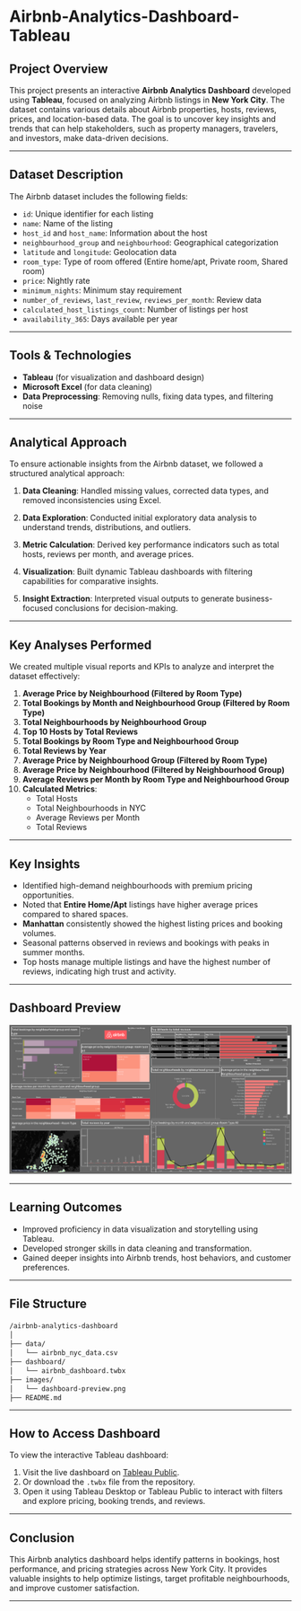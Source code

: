 # Airbnb-Analytics-Dashboard-Tableau


##  Project Overview
This project presents an interactive **Airbnb Analytics Dashboard** developed using **Tableau**, focused on analyzing Airbnb listings in **New York City**. The dataset contains various details about Airbnb properties, hosts, reviews, prices, and location-based data. The goal is to uncover key insights and trends that can help stakeholders, such as property managers, travelers, and investors, make data-driven decisions.

---

##  Dataset Description
The Airbnb dataset includes the following fields:
- `id`: Unique identifier for each listing
- `name`: Name of the listing
- `host_id` and `host_name`: Information about the host
- `neighbourhood_group` and `neighbourhood`: Geographical categorization
- `latitude` and `longitude`: Geolocation data
- `room_type`: Type of room offered (Entire home/apt, Private room, Shared room)
- `price`: Nightly rate
- `minimum_nights`: Minimum stay requirement
- `number_of_reviews`, `last_review`, `reviews_per_month`: Review data
- `calculated_host_listings_count`: Number of listings per host
- `availability_365`: Days available per year

---

##  Tools & Technologies
- **Tableau** (for visualization and dashboard design)
- **Microsoft Excel** (for data cleaning)
- **Data Preprocessing**: Removing nulls, fixing data types, and filtering noise

---

##  Analytical Approach

  To ensure actionable insights from the Airbnb dataset, we followed a structured analytical approach:

1. **Data Cleaning**: Handled missing values, corrected data types, and removed inconsistencies using Excel.

2. **Data Exploration**: Conducted initial exploratory data analysis to understand trends, distributions, and outliers.

3. **Metric Calculation**: Derived key performance indicators such as total hosts, reviews per month, and average prices.

4. **Visualization**: Built dynamic Tableau dashboards with filtering capabilities for comparative insights.

5. **Insight Extraction**: Interpreted visual outputs to generate business-focused conclusions for decision-making.

---

##  Key Analyses Performed
We created multiple visual reports and KPIs to analyze and interpret the dataset effectively:

1. **Average Price by Neighbourhood (Filtered by Room Type)**
2. **Total Bookings by Month and Neighbourhood Group (Filtered by Room Type)**
3. **Total Neighbourhoods by Neighbourhood Group**
4. **Top 10 Hosts by Total Reviews**
5. **Total Bookings by Room Type and Neighbourhood Group**
6. **Total Reviews by Year**
7. **Average Price by Neighbourhood Group (Filtered by Room Type)**
8. **Average Price by Neighbourhood (Filtered by Neighbourhood Group)**
9. **Average Reviews per Month by Room Type and Neighbourhood Group**
10. **Calculated Metrics**:
    - Total Hosts
    - Total Neighbourhoods in NYC
    - Average Reviews per Month
    - Total Reviews

---

##  Key Insights
- Identified high-demand neighbourhoods with premium pricing opportunities.
- Noted that **Entire Home/Apt** listings have higher average prices compared to shared spaces.
- **Manhattan** consistently showed the highest listing prices and booking volumes.
- Seasonal patterns observed in reviews and bookings with peaks in summer months.
- Top hosts manage multiple listings and have the highest number of reviews, indicating high trust and activity.

---

##  Dashboard Preview
![Airbnb Analytics Dashboard Preview](./Airbnb_Dashboard.png)


---

##  Learning Outcomes
- Improved proficiency in data visualization and storytelling using Tableau.
- Developed stronger skills in data cleaning and transformation.
- Gained deeper insights into Airbnb trends, host behaviors, and customer preferences.

---

##  File Structure
```
/airbnb-analytics-dashboard
│
├── data/
│   └── airbnb_nyc_data.csv
├── dashboard/
│   └── airbnb_dashboard.twbx
├── images/
│   └── dashboard-preview.png
├── README.md

```

---

##  How to Access Dashboard

To view the interactive Tableau dashboard:

1. Visit the live dashboard on [Tableau Public](https://public.tableau.com/views/Airbnb_Analytics_Dashboard/Airbnb_Dashboard).
2. Or download the `.twbx` file from the repository.
3. Open it using Tableau Desktop or Tableau Public to interact with filters and explore pricing, booking trends, and reviews.


---

##  Conclusion
This Airbnb analytics dashboard helps identify patterns in bookings, host performance, and pricing strategies across New York City. It provides valuable insights to help optimize listings, target profitable neighbourhoods, and improve customer satisfaction.

---



